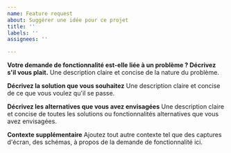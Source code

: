 ```yaml
---
name: Feature request
about: Suggérer une idée pour ce projet
title: ''
labels: ''
assignees: ''

---
```


**Votre demande de fonctionnalité est-elle liée à un problème ? Décrivez s'il vous plait.**
Une description claire et concise de la nature du problème.


**Décrivez la solution que vous souhaitez**
Une description claire et concise de ce que vous voulez qu'il se passe.


**Décrivez les alternatives que vous avez envisagées**
Une description claire et concise de toutes les solutions ou fonctionnalités alternatives que vous avez envisagées.


**Contexte supplémentaire**
Ajoutez tout autre contexte tel que des captures d'écran, des schémas, à propos de la demande de fonctionnalité ici.
